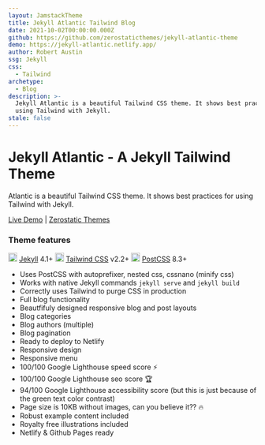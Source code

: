 ```yaml
---
layout: JamstackTheme
title: Jekyll Atlantic Tailwind Blog
date: 2021-10-02T00:00:00.000Z
github: https://github.com/zerostaticthemes/jekyll-atlantic-theme
demo: https://jekyll-atlantic.netlify.app/
author: Robert Austin
ssg: Jekyll
css:
  - Tailwind
archetype:
  - Blog
description: >-
  Jekyll Atlantic is a beautiful Tailwind CSS theme. It shows best practices for
  using Tailwind with Jekyll.
stale: false
---
```


# Jekyll Atlantic - A Jekyll Tailwind Theme

Atlantic is a beautiful Tailwind CSS theme. It shows best practices for using Tailwind with Jekyll.

[Live Demo](https://jekyll-atlantic.netlify.app/) | [Zerostatic Themes](https://www.zerostatic.io/theme/jekyll-atlantic/)

### Theme features

<img width="18" height="18" src="https://jamstackthemes.dev/images/icons/jekyll.svg" /> [Jekyll](https://jekyllrb.com/) 4.1+
<img width="18" height="18" src="https://jamstackthemes.dev/images/icons/tailwind.svg" /> [Tailwind CSS](https://tailwindcss.com/docs) v2.2+
<img width="18" height="18" src="https://jamstackthemes.dev/images/icons/postcss.svg" /> [PostCSS](https://postcss.org/) 8.3+

- Uses PostCSS with autoprefixer, nested css, cssnano (minify css)
- Works with native Jekyll commands `jekyll serve` and `jekyll build`
- Correctly uses Tailwind to purge CSS in production
- Full blog functionality
- Beautfifuly designed responsive blog and post layouts
- Blog categories
- Blog authors (multiple)
- Blog pagination
- Ready to deploy to Netlify
- Responsive design
- Responsive menu
- 100/100 Google Lighthouse speed score ⚡
- 100/100 Google Lighthouse seo score 🏆
- 94/100 Google Lighthouse accessibility score (but this is just because of the green text color contrast)
- Page size is 10KB without images, can you believe it?? 🔥
- Robust example content included
- Royalty free illustrations included
- Netlify & Github Pages ready
